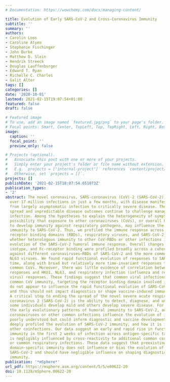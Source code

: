 ```yaml
---
# Documentation: https://wowchemy.com/docs/managing-content/

title: Evolution of Early SARS-CoV-2 and Cross-Coronavirus Immunity
subtitle: ''
summary: ''
authors:
- Carolin Loos
- Caroline Atyeo
- Stephanie Fischinger
- John Burke
- Matthew D. Slein
- Hendrik Streeck
- Douglas Lauffenburger
- Edward T. Ryan
- Richelle C. Charles
- Galit Alter
tags: []
categories: []
date: '2020-10-01'
lastmod: 2021-02-15T19:07:54+01:00
featured: false
draft: false

# Featured image
# To use, add an image named `featured.jpg/png` to your page's folder.
# Focal points: Smart, Center, TopLeft, Top, TopRight, Left, Right, BottomLeft, Bottom, BottomRight.
image:
  caption: ''
  focal_point: ''
  preview_only: false

# Projects (optional).
#   Associate this post with one or more of your projects.
#   Simply enter your project's folder or file name without extension.
#   E.g. `projects = ["internal-project"]` references `content/project/deep-learning/index.md`.
#   Otherwise, set `projects = []`.
projects: []
publishDate: '2021-02-15T18:07:54.651073Z'
publication_types:
- '2'
abstract: The novel coronavirus, SARS-coronavirus (CoV)-2 (SARS-CoV-2), has caused
  over 17 million infections in just a few months, with disease manifestations ranging
  from largely asymptomatic infection to critically severe disease. The remarkable
  spread and unpredictable disease outcomes continue to challenge management of this
  infection. Among the hypotheses to explain the heterogeneity of symptoms is the
  possibility that exposure to other coronaviruses (CoVs), or overall higher capability
  to develop immunity against respiratory pathogens, may influence the evolution of
  immunity to SARS-CoV-2. Thus, we profiled the immune response across multiple coronavirus
  receptor binding domains (RBDs), respiratory viruses, and SARS-CoV-2, to determine
  whether heterologous immunity to other CoV-RBDs or other infections influenced the
  evolution of the SARS-CoV-2 humoral immune response. Overall changes in subclass,
  isotype, and Fc-receptor binding were profiled broadly across a cohort of 43 individuals
  against different coronaviruses—RBDs of SARS-CoV-2 and the more common HKU1 and
  NL63 viruses. We found rapid functional evolution of responses to SARS-CoV-2 over
  time, along with broad but relatively more time-invariant responses to the more
  common CoVs. Moreover, there was little evidence of correlation between SARS-CoV-2
  responses and HKU1, NL63, and respiratory infection (influenza and respiratory syncytial
  virus) responses. These findings suggest that common viral infections including
  common CoV immunity, targeting the receptor binding domain involved in viral infection,
  do not appear to influence the rapid functional evolution of SARS-CoV-2 immunity,
  and thus should not impact diagnostics or shape vaccine-induced immunity. IMPORTANCE
  A critical step to ending the spread of the novel severe acute respiratory syndrome
  coronavirus 2 (SARS-CoV-2) is the ability to detect, diagnose, and understand why
  some individuals develop mild and others develop severe disease. For example, defining
  the early evolutionary patterns of humoral immunity to SARS-CoV-2, and whether prevalent
  coronaviruses or other common infections influence the evolution of immunity, remains
  poorly understood but could inform diagnostic and vaccine development. Here, we
  deeply profiled the evolution of SARS-CoV-2 immunity, and how it is influenced by
  other coinfections. Our data suggest an early and rapid rise in functional humoral
  immunity in the first 2 weeks of infection across antigen-specific targets, which
  is negligibly influenced by cross-reactivity to additional common coronaviruses
  or common respiratory infections. These data suggest that preexisting receptor binding
  domain-specific immunity does not influence or bias the evolution of immunity to
  SARS-CoV-2 and should have negligible influence on shaping diagnostic or vaccine-induced
  immunity.
publication: '*mSphere*'
url_pdf: https://msphere.asm.org/content/5/5/e00622-20
doi: 10.1128/mSphere.00622-20
---
```

